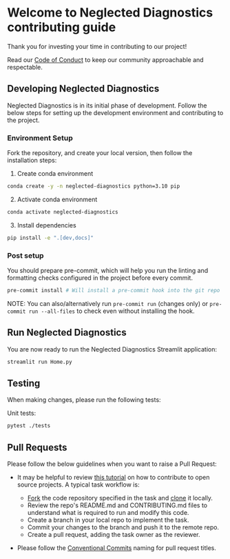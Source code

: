 # Welcome to Neglected Diagnostics contributing guide

Thank you for investing your time in contributing to our project!

Read our [Code of Conduct](https://github.com/uw-ssec/code-of-conduct/blob/main/CODE_OF_CONDUCT.md) to keep our community approachable and respectable.

## Developing Neglected Diagnostics

Neglected Diagnostics is in its initial phase of development. Follow the below steps for setting up the development environment and contributing to the project.

### Environment Setup

Fork the repository, and create your local version, then follow the installation steps:

1. Create conda environment

```bash
conda create -y -n neglected-diagnostics python=3.10 pip
```

2. Activate conda environment

```bash
conda activate neglected-diagnostics
```

3. Install dependencies

```bash
pip install -e ".[dev,docs]"
```

### Post setup

You should prepare pre-commit, which will help you run the linting and formatting checks configured in the project before every commit.

```bash
pre-commit install # Will install a pre-commit hook into the git repo
```

NOTE: You can also/alternatively run `pre-commit run` (changes only) or `pre-commit run --all-files` to check even without installing the hook.

## Run Neglected Diagnostics

You are now ready to run the Neglected Diagnostics Streamlit application:

```bash
streamlit run Home.py
```


## Testing

When making changes, please run the following tests:

Unit tests:

```bash
pytest ./tests
```

## Pull Requests

Please follow the below guidelines when you want to raise a Pull Request:

- It may be helpful to review [this tutorial](https://www.dataschool.io/how-to-contribute-on-github/) on how to contribute to open source projects. A typical task workflow is:

    - [Fork](https://docs.github.com/en/get-started/quickstart/fork-a-repo) the code repository specified in the task and [clone](https://docs.github.com/en/repositories/creating-and-managing-repositories/cloning-a-repository) it locally.
    - Review the repo's README.md and CONTRIBUTING.md files to understand what is required to run and modify this code. 
    - Create a branch in your local repo to implement the task.
    - Commit your changes to the branch and push it to the remote repo.
    - Create a pull request, adding the task owner as the reviewer.

- Please follow the [Conventional Commits](https://github.com/uw-ssec/rse-guidelines/blob/main/conventional-commits.md) naming for pull request titles.
